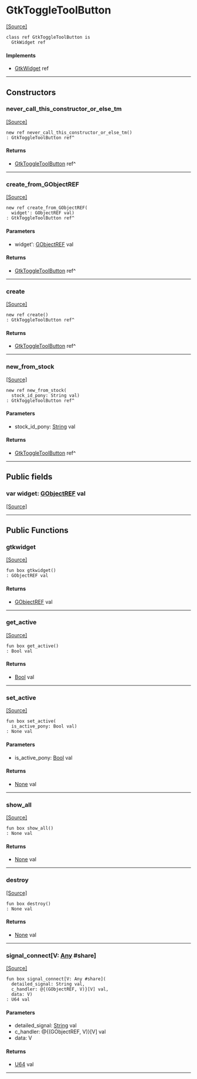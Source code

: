 # GtkToggleToolButton
<span class="source-link">[[Source]](src/gtk3/GtkToggleToolButton.md#L6)</span>
```pony
class ref GtkToggleToolButton is
  GtkWidget ref
```

#### Implements

* [GtkWidget](gtk3-GtkWidget.md) ref

---

## Constructors

### never_call_this_constructor_or_else_tm
<span class="source-link">[[Source]](src/gtk3/GtkToggleToolButton.md#L10)</span>


```pony
new ref never_call_this_constructor_or_else_tm()
: GtkToggleToolButton ref^
```

#### Returns

* [GtkToggleToolButton](gtk3-GtkToggleToolButton.md) ref^

---

### create_from_GObjectREF
<span class="source-link">[[Source]](src/gtk3/GtkToggleToolButton.md#L13)</span>


```pony
new ref create_from_GObjectREF(
  widget': GObjectREF val)
: GtkToggleToolButton ref^
```
#### Parameters

*   widget': [GObjectREF](gtk3-..-gobject-GObjectREF.md) val

#### Returns

* [GtkToggleToolButton](gtk3-GtkToggleToolButton.md) ref^

---

### create
<span class="source-link">[[Source]](src/gtk3/GtkToggleToolButton.md#L17)</span>


```pony
new ref create()
: GtkToggleToolButton ref^
```

#### Returns

* [GtkToggleToolButton](gtk3-GtkToggleToolButton.md) ref^

---

### new_from_stock
<span class="source-link">[[Source]](src/gtk3/GtkToggleToolButton.md#L20)</span>


```pony
new ref new_from_stock(
  stock_id_pony: String val)
: GtkToggleToolButton ref^
```
#### Parameters

*   stock_id_pony: [String](builtin-String.md) val

#### Returns

* [GtkToggleToolButton](gtk3-GtkToggleToolButton.md) ref^

---

## Public fields

### var widget: [GObjectREF](gtk3-..-gobject-GObjectREF.md) val
<span class="source-link">[[Source]](src/gtk3/GtkToggleToolButton.md#L7)</span>



---

## Public Functions

### gtkwidget
<span class="source-link">[[Source]](src/gtk3/GtkToggleToolButton.md#L9)</span>


```pony
fun box gtkwidget()
: GObjectREF val
```

#### Returns

* [GObjectREF](gtk3-..-gobject-GObjectREF.md) val

---

### get_active
<span class="source-link">[[Source]](src/gtk3/GtkToggleToolButton.md#L24)</span>


```pony
fun box get_active()
: Bool val
```

#### Returns

* [Bool](builtin-Bool.md) val

---

### set_active
<span class="source-link">[[Source]](src/gtk3/GtkToggleToolButton.md#L27)</span>


```pony
fun box set_active(
  is_active_pony: Bool val)
: None val
```
#### Parameters

*   is_active_pony: [Bool](builtin-Bool.md) val

#### Returns

* [None](builtin-None.md) val

---

### show_all
<span class="source-link">[[Source]](src/gtk3/GtkWidget.md#L4)</span>


```pony
fun box show_all()
: None val
```

#### Returns

* [None](builtin-None.md) val

---

### destroy
<span class="source-link">[[Source]](src/gtk3/GtkWidget.md#L10)</span>


```pony
fun box destroy()
: None val
```

#### Returns

* [None](builtin-None.md) val

---

### signal_connect\[V: [Any](builtin-Any.md) #share\]
<span class="source-link">[[Source]](src/gtk3/GtkWidget.md#L13)</span>


```pony
fun box signal_connect[V: Any #share](
  detailed_signal: String val,
  c_handler: @{(GObjectREF, V)}[V] val,
  data: V)
: U64 val
```
#### Parameters

*   detailed_signal: [String](builtin-String.md) val
*   c_handler: @{(GObjectREF, V)}[V] val
*   data: V

#### Returns

* [U64](builtin-U64.md) val

---

